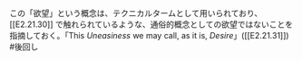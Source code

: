 この「欲望」という概念は、テクニカルタームとして用いられており、[[E2.21.30]] で触れられているような、通俗的概念としての欲望ではないことを指摘しておく。「This *Uneasiness* we may call, as it is, *Desire*」([[E2.21.31]]) #後回し 